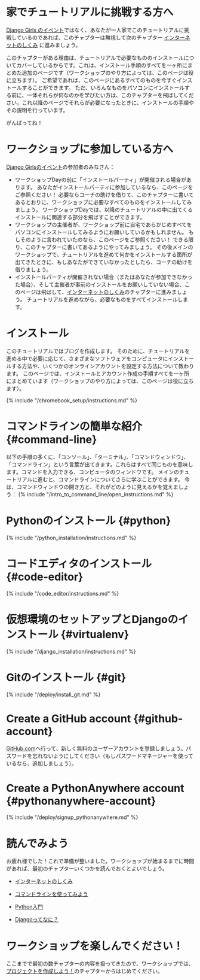 # 家でチュートリアルに挑戦する方へ

[Django Girls のイベント](https://djangogirls.org/events/)ではなく、あなたが一人家でこのチュートリアルに挑戦しているのであれば、このチャプターは無視して次のチャプター [インターネットのしくみ](../how_the_internet_works/README.md) に進みましょう。

このチャプターがある理由は、チュートリアルで必要なもののインストールについてカバーしているからです。これは、インストール手順のすべてを一ヶ所にまとめた追加のページです（ワークショップのやり方によっては、このページは役に立ちます）。 ご希望であれば、このページにあるすべてのものを今すぐインストールすることができます。 ただ、いろんなものをパソコンにインストールする前に、一体それらが何なのかを学びたい方は、このチャプターを飛ばしてください。これ以降のページでそれらが必要になったときに、インストールの手順やその説明を行っています。

がんばってね！

# ワークショップに参加している方へ

[Django Girlsのイベント](https://djangogirls.org/events/)の参加者のみなさん：

* ワークショップDayの前に「インストールパーティ」が開催される場合があります。 あなたがインストールパーティに参加しているなら、このページをご参照ください！ 必要ならコーチの助けを借りて、このチャプターに書いてあるとおりに、ワークショップに必要なすべてのものをインストールしてみましょう。 ワークショップDayでは、以降のチュートリアルの中に出てくるインストールに関連する部分を飛ばすことができます。
* ワークショップの主催者が、ワークショップ前に自宅であらかじめすべてをパソコンにインストールしてみるようにお願いしているかもしれません。 もしそのように言われていたのなら、このページをご参照ください！ できる限り、このチャプターに書いてあるようにやってみましょう。 その後メインのワークショップで、チュートリアルを進めて何かをインストールする箇所が出てきたときに、もしあなたができていなかったとしたら、コーチの助けを借りましょう。
* インストールパーティが開催されない場合（またはあなたが参加できなかった場合）、そして主催者が事前のインストールをお願いしていない場合、このページは飛ばして、[インターネットのしくみ](../how_the_internet_works/README.md)のチャプターに進みましょう。 チュートリアルを進めながら、必要なものをすべてインストールします。

# インストール

このチュートリアルではブログを作成します。 そのために、チュートリアルを進める中で必要に応じて、さまざまなソフトウェアをコンピュータにインストールする方法や、いくつかのオンラインアカウントを設定する方法について教わります。 このページでは、インストールとアカウント作成の手順すべてを一ヶ所にまとめています（ワークショップのやり方によっては、このページは役に立ちます）。

<!--sec data-title="Chromebook setup (if you're using one)"
data-id="chromebook_setup" data-collapse=true ces--> {% include "/chromebook_setup/instructions.md" %} 

<!--endsec-->

# コマンドラインの簡単な紹介 {#command-line}

以下の手順の多くに、「コンソール」、「ターミナル」、「コマンドウィンドウ」、「コマンドライン」という言葉が出てきます。これらはすべて同じものを意味します。コマンドを入力できる、コンピュータのウィンドウです。 メインのチュートリアルに進むと、コマンドラインについてさらに学ぶことができます。 今は、コマンドウィンドウの開き方と、それがどのように見えるかを覚えましょう： {% include "/intro_to_command_line/open_instructions.md" %}

# Pythonのインストール {#python}

{% include "/python_installation/instructions.md" %}

# コードエディタのインストール {#code-editor}

{% include "/code_editor/instructions.md" %}

# 仮想環境のセットアップとDjangoのインストール {#virtualenv}

{% include "/django_installation/instructions.md" %}

# Gitのインストール {#git}

{% include "/deploy/install_git.md" %}

# Create a GitHub account {#github-account}

[GitHub.com](https://www.github.com)へ行って、新しく無料のユーザーアカウントを登録しましょう。パスワードを忘れないようにしてください（もしパスワードマネージャーを使っているなら、追加しましょう）。

# Create a PythonAnywhere account {#pythonanywhere-account}

{% include "/deploy/signup_pythonanywhere.md" %}

# 読んでみよう

お疲れ様でした！これで準備が整いました。ワークショップが始まるまでに時間があれば、最初のチャプターいくつかを読んでおくとよいでしょう。

* [インターネットのしくみ](../how_the_internet_works/README.md)

* [コマンドラインを使ってみよう](../intro_to_command_line/README.md)

* [Python入門](../python_introduction/README.md)

* [Djangoってなに？](../django/README.md)

# ワークショップを楽しんでください！

ここまでで最初の数チャプターの内容を扱ってきたので、ワークショップでは、[プロジェクトを作成しよう！](../django_start_project/README.md)のチャプターからはじめてください。